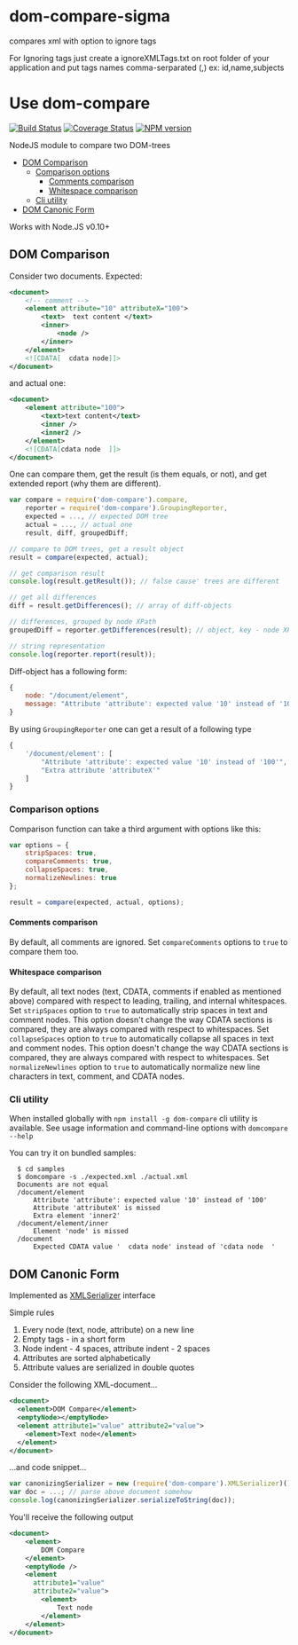 # dom-compare-sigma
compares xml with option to ignore tags

For Ignoring tags just create a ignoreXMLTags.txt on root folder of your application 
and put tags names comma-serparated (,)
ex:
 id,name,subjects

Use dom-compare
===========

[![Build Status](https://travis-ci.org/Olegas/dom-compare.png)](https://travis-ci.org/Olegas/dom-compare)
[![Coverage Status](https://coveralls.io/repos/Olegas/dom-compare/badge.png?branch=master)](https://coveralls.io/r/Olegas/dom-compare)
[![NPM version](https://badge.fury.io/js/dom-compare.png)](http://badge.fury.io/js/dom-compare)

NodeJS module to compare two DOM-trees

  * [DOM Comparison](#dom-comparison)
    * [Comparison options](#comparison-options)
        * [Comments comparison](#comments-comparison)
        * [Whitespace comparison](#whitespace-comparison)
    * [Cli utility](#cli-utility)
  * [DOM Canonic Form](#dom-canonic-form)

Works with Node.JS v0.10+

DOM Comparison
--------------

Consider two documents. Expected:
```xml
<document>
    <!-- comment -->
    <element attribute="10" attributeX="100">
        <text>  text content </text>
        <inner>
            <node />
        </inner>
    </element>
    <![CDATA[  cdata node]]>
</document>
```
and actual one:
```xml
<document>
    <element attribute="100">
        <text>text content</text>
        <inner />
        <inner2 />
    </element>
    <![CDATA[cdata node  ]]>
</document>
```

One can compare them, get the result (is them equals, or not), and get extended report (why them are different).

```javascript
var compare = require('dom-compare').compare,
    reporter = require('dom-compare').GroupingReporter,
    expected = ..., // expected DOM tree
    actual = ..., // actual one
    result, diff, groupedDiff;

// compare to DOM trees, get a result object
result = compare(expected, actual);

// get comparison result
console.log(result.getResult()); // false cause' trees are different

// get all differences
diff = result.getDifferences(); // array of diff-objects

// differences, grouped by node XPath
groupedDiff = reporter.getDifferences(result); // object, key - node XPATH, value - array of differences (strings)

// string representation
console.log(reporter.report(result));
```

Diff-object has a following form:

```javascript
{
    node: "/document/element",
    message: "Attribute 'attribute': expected value '10' instead of '100'";
}
```

By using `GroupingReporter` one can get a result of a following type

```javascript
{
    '/document/element': [
        "Attribute 'attribute': expected value '10' instead of '100'",
        "Extra attribute 'attributeX'"
    ]    
}
```

### Comparison options

Comparison function can take a third argument with options like this:
```javascript
var options = {
    stripSpaces: true,
    compareComments: true,
    collapseSpaces: true,
    normalizeNewlines: true
};

result = compare(expected, actual, options);
```
#### Comments comparison
By default, all comments are ignored. Set `compareComments` options to `true` to compare them too.


#### Whitespace comparison
By default, all text nodes (text, CDATA, comments if enabled as mentioned above) compared with respect 
to leading, trailing, and internal whitespaces.
Set `stripSpaces` option to `true` to automatically strip spaces in text and comment nodes. This option
doesn't change the way CDATA sections is compared, they are always compared with respect to whitespaces.
Set `collapseSpaces` option to `true` to automatically collapse all spaces in text and comment nodes.
This option doesn't change the way CDATA sections is compared, they are always compared with respect to
whitespaces.
Set `normalizeNewlines` option to `true` to automatically normalize new line characters in text, 
comment, and CDATA nodes.

### Cli utility

When installed globally with `npm install -g dom-compare` cli utility is available. 
See usage information and command-line options with `domcompare --help`

You can try it on bundled samples:
```
  $ cd samples
  $ domcompare -s ./expected.xml ./actual.xml
  Documents are not equal
  /document/element
      Attribute 'attribute': expected value '10' instead of '100'
      Attribute 'attributeX' is missed
      Extra element 'inner2'
  /document/element/inner
      Element 'node' is missed
  /document
      Expected CDATA value '  cdata node' instead of 'cdata node  '
```
  

DOM Canonic Form
----------------

Implemented as [XMLSerializer](https://developer.mozilla.org/en-US/docs/XMLSerializer) interface


Simple rules
 1. Every node (text, node, attribute) on a new line
 2. Empty tags - in a short form
 3. Node indent - 4 spaces, attribute indent - 2 spaces
 4. Attributes are sorted alphabetically
 5. Attribute values are serialized in double quotes

Consider the following XML-document...
```xml
<document>
  <element>DOM Compare</element>
  <emptyNode></emptyNode>
  <element attribute1="value" attribute2="value">
    <element>Text node</element>
  </element>
</document>
```
...and code snippet...
```javascript
var canonizingSerializer = new (require('dom-compare').XMLSerializer)();
var doc = ...; // parse above document somehow 
console.log(canonizingSerializer.serializeToString(doc));
```
You'll receive the following output
```xml
<document>
    <element>
        DOM Compare
    </element>
    <emptyNode />
    <element
      attribute1="value"
      attribute2="value">
        <element>
            Text node
        </element>
    </element>
</document>
```
